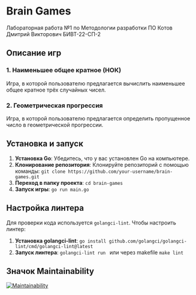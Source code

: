 # Brain Games
Лабораторная работа №1 по Методологии разработки ПО Котов Дмитрий Викторович БИВТ-22-СП-2 
## Описание игр

### 1. Наименьшее общее кратное (НОК)
Игра, в которой пользователю предлагается вычислить наименьшее общее кратное трёх случайных чисел.

### 2. Геометрическая прогрессия
Игра, в которой пользователю предлагается определить пропущенное число в геометрической прогрессии.

## Установка и запуск

1. **Установка Go**: Убедитесь, что у вас установлен Go на компьютере.
2. **Клонирование репозитория**: Клонируйте репозиторий с помощью команды: `git clone https://github.com/your-username/brain-games.git`
3. **Переход в папку проекта**: `cd brain-games`
4. **Запуск игры**: `go run main.go`

## Настройка линтера

Для проверки кода используется `golangci-lint`. Чтобы настроить линтер:

1. **Установка golangci-lint**: `go install github.com/golangci/golangci-lint/cmd/golangci-lint@latest`
2. **Запуск линтера**: `golangci-lint run ` или через makefile `make lint`


## Значок Maintainability
[![Maintainability](https://api.codeclimate.com/v1/badges/79c532d89c61e77fc4f4/maintainability)](https://codeclimate.com/github/kotovski000/brain-games/maintainability)

